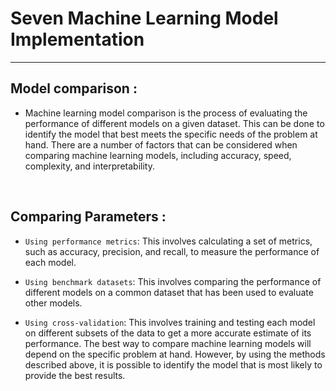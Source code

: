 
#  Seven Machine Learning Model Implementation

<hr>


## Model comparison : 

  * Machine learning model comparison is the process of evaluating the performance of different models on a given dataset. This can be done to identify the model that best meets the specific needs of the problem at hand. There are a number of factors that can be considered when comparing machine learning models, including accuracy, speed, complexity, and interpretability.

<br>

## Comparing Parameters :

  * `Using performance metrics`: This involves calculating a set of metrics, such as accuracy, precision, and recall, to measure the performance of each model.

  * `Using benchmark datasets`: This involves comparing the performance of different models on a common dataset that has been used to evaluate other models.

  * `Using cross-validation`: This involves training and testing each model on different subsets of the data to get a more accurate estimate of its performance.
The best way to compare machine learning models will depend on the specific problem at hand. However, by using the methods described above, it is possible to identify the model that is most likely to provide the best results.


